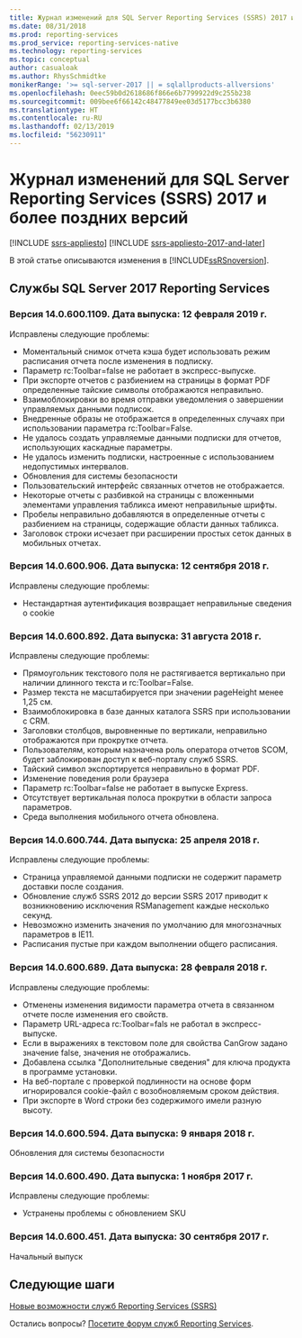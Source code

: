 ```yaml
---
title: Журнал изменений для SQL Server Reporting Services (SSRS) 2017 и более поздних версий | Документация Майкрософт
ms.date: 08/31/2018
ms.prod: reporting-services
ms.prod_service: reporting-services-native
ms.technology: reporting-services
ms.topic: conceptual
author: casualoak
ms.author: RhysSchmidtke
monikerRange: '>= sql-server-2017 || = sqlallproducts-allversions'
ms.openlocfilehash: 0eec59b0d2618686f866e6b7799922d9c255b238
ms.sourcegitcommit: 009bee6f66142c48477849ee03d5177bcc3b6380
ms.translationtype: HT
ms.contentlocale: ru-RU
ms.lasthandoff: 02/13/2019
ms.locfileid: "56230911"
---
```

# <a name="change-log-for-sql-server-reporting-services-ssrs-2017-and-later"></a>Журнал изменений для SQL Server Reporting Services (SSRS) 2017 и более поздних версий

[!INCLUDE [ssrs-appliesto](../includes/ssrs-appliesto.md)] [!INCLUDE [ssrs-appliesto-2017-and-later](../includes/ssrs-appliesto-2017-and-later.md)] 

В этой статье описываются изменения в [!INCLUDE[ssRSnoversion](../includes/ssrsnoversion-md.md)]. 

## <a name="sql-server-2017-reporting-services"></a>Службы SQL Server 2017 Reporting Services 

### <a name="version-1406001109-released-february-12-2019"></a>Версия 14.0.600.1109. Дата выпуска: 12 февраля 2019 г.

Исправлены следующие проблемы:

 - Моментальный снимок отчета кэша будет использовать режим расписания отчета после изменения в подписку.
 - Параметр rc:Toolbar=false не работает в экспресс-выпуске.
 - При экспорте отчетов с разбиением на страницы в формат PDF определенные тайские символы отображаются неправильно.
 - Взаимоблокировки во время отправки уведомления о завершении управляемых данными подписок.
 - Внедренные образы не отображается в определенных случаях при использовании параметра rc:Toolbar=False.
 - Не удалось создать управляемые данными подписки для отчетов, использующих каскадные параметры.
 - Не удалось изменить подписки, настроенные с использованием недопустимых интервалов.
 - Обновления для системы безопасности
 - Пользовательский интерфейс связанных отчетов не отображается.
 - Некоторые отчеты с разбивкой на страницы с вложенными элементами управления табликса имеют неправильные шрифты.
 - Пробелы неправильно добавляются в определенные отчеты с разбиением на страницы, содержащие области данных табликса.
 - Заголовок строки исчезает при расширении простых сеток данных в мобильных отчетах.

### <a name="version-140600906-released-september-12-2018"></a>Версия 14.0.600.906. Дата выпуска: 12 сентября 2018 г.

Исправлены следующие проблемы:

- Нестандартная аутентификация возвращает неправильные сведения о cookie

### <a name="version-140600892-released-august-31-2018"></a>Версия 14.0.600.892. Дата выпуска: 31 августа 2018 г.

Исправлены следующие проблемы:

- Прямоугольник текстового поля не растягивается вертикально при наличии длинного текста и rc:Toolbar=False. 
- Размер текста не масштабируется при значении pageHeight менее 1,25 см. 
- Взаимоблокировка в базе данных каталога SSRS при использовании с CRM. 
- Заголовки столбцов, выровненные по вертикали, неправильно отображаются при прокрутке отчета. 
- Пользователям, которым назначена роль оператора отчетов SCOM, будет заблокирован доступ к веб-порталу служб SSRS. 
- Тайский символ экспортируется неправильно в формат PDF. 
- Изменение поведения роли браузера 
- Параметр rc:Toolbar=false не работает в выпуске Express. 
- Отсутствует вертикальная полоса прокрутки в области запроса параметров. 
- Среда выполнения мобильного отчета обновлена. 

### <a name="version-140600744-released-april-25-2018"></a>Версия 14.0.600.744. Дата выпуска: 25 апреля 2018 г. 

Исправлены следующие проблемы:

- Страница управляемой данными подписки не содержит параметр доставки после создания.
- Обновление служб SSRS 2012 до версии SSRS 2017 приводит к возникновению исключения RSManagement каждые несколько секунд.
- Невозможно изменить значения по умолчанию для многозначных параметров в IE11.
- Расписания пустые при каждом выполнении общего расписания.

### <a name="version-140600689-released-february-28-2018"></a>Версия 14.0.600.689. Дата выпуска: 28 февраля 2018 г.

Исправлены следующие проблемы:

- Отменены изменения видимости параметра отчета в связанном отчете после изменения его свойств.
- Параметр URL-адреса rc:Toolbar=fals не работал в экспресс-выпуске.
- Если в выражениях в текстовом поле для свойства CanGrow задано значение false, значения не отображались.
- Добавлена ссылка "Дополнительные сведения" для ключа продукта в программе установки.
- На веб-портале с проверкой подлинности на основе форм игнорировался cookie-файл с возобновляемым сроком действия.
- При экспорте в Word строки без содержимого имели разную высоту.

### <a name="version-140600594-released-january-9-2018"></a>Версия 14.0.600.594. Дата выпуска: 9 января 2018 г.

Обновления для системы безопасности

### <a name="version-140600490-released-november-1-2017"></a>Версия 14.0.600.490. Дата выпуска: 1 ноября 2017 г.

Исправлены следующие проблемы:

- Устранены проблемы с обновлением SKU

### <a name="version-140600451-released-september-30-2017"></a>Версия 14.0.600.451. Дата выпуска: 30 сентября 2017 г. 

Начальный выпуск

## <a name="next-steps"></a>Следующие шаги

[Новые возможности служб Reporting Services (SSRS)](what-s-new-in-sql-server-reporting-services-ssrs.md)   

Остались вопросы? [Посетите форум служб Reporting Services](https://go.microsoft.com/fwlink/?LinkId=620231).
